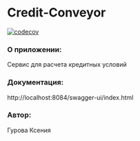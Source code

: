 # Credit-Conveyor

[![codecov](https://codecov.io/gh/Ksusha-Gurova/credit-conveyor/branch/master/graph/badge.svg?token=9H58AZE3GH)](https://codecov.io/gh/Ksusha-Gurova/credit-conveyor)

### О приложении:
Сервис для расчета кредитных условий

### Документация:
http://localhost:8084/swagger-ui/index.html

### Автор:
Гурова Ксения

